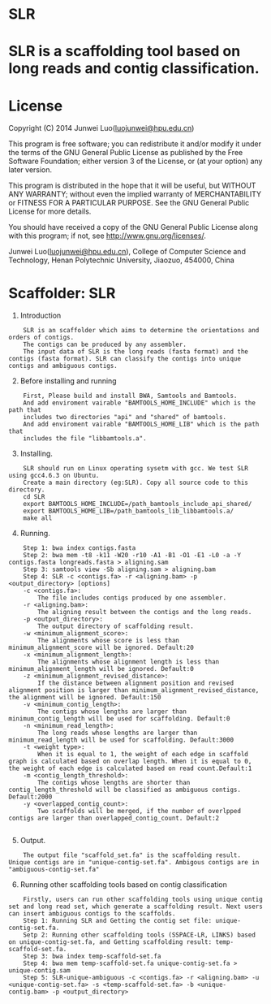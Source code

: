 # SLR
SLR is a scaffolding tool based on long reads and contig classification.
=========
License
=========

Copyright (C) 2014 Junwei Luo(luojunwei@hpu.edu.cn)

This program is free software; you can redistribute it and/or
modify it under the terms of the GNU General Public License
as published by the Free Software Foundation; either version 3
of the License, or (at your option) any later version.

This program is distributed in the hope that it will be useful,
but WITHOUT ANY WARRANTY; without even the implied warranty of
MERCHANTABILITY or FITNESS FOR A PARTICULAR PURPOSE.  See the
GNU General Public License for more details.

You should have received a copy of the GNU General Public License
along with this program; if not, see <http://www.gnu.org/licenses/>.

Junwei Luo(luojunwei@hpu.edu.cn),
College of Computer Science and Technology,
Henan Polytechnic University,
Jiaozuo,
454000,
China


Scaffolder: SLR
=================

1) Introduction
```
    SLR is an scaffolder which aims to determine the orientations and orders of contigs. 
    The contigs can be produced by any assembler.
    The input data of SLR is the long reads (fasta format) and the contigs (fasta format). SLR can classify the contigs into unique contigs and ambiguous contigs.
```
2) Before installing and running
```
    First, Please build and install BWA, Samtools and Bamtools. 
    And add enviroment vairable "BAMTOOLS_HOME_INCLUDE" which is the path that 
    includes two directories "api" and "shared" of bamtools.
    And add enviroment vairable "BAMTOOLS_HOME_LIB" which is the path that 
    includes the file "libbamtools.a".
```
3) Installing.
```
    SLR should run on Linux operating sysetm with gcc. We test SLR using gcc4.6.3 on Ubuntu.
    Create a main directory (eg:SLR). Copy all source code to this directory.
	cd SLR
	export BAMTOOLS_HOME_INCLUDE=/path_bamtools_include_api_shared/
	export BAMTOOLS_HOME_LIB=/path_bamtools_lib_libbamtools.a/
	make all
```
4) Running.
```
    Step 1: bwa index contigs.fasta
    Step 2: bwa mem -t8 -k11 -W20 -r10 -A1 -B1 -O1 -E1 -L0 -a -Y contigs.fasta longreads.fasta > aligning.sam
    Step 3: samtools view -Sb aligning.sam > aligning.bam
    Step 4: SLR -c <contigs.fa> -r <aligning.bam> -p <output_directory> [options]
	-c <contigs.fa>: 
	    The file includes contigs produced by one assembler.
	-r <aligning.bam>:
	    The aligning result between the contigs and the long reads.
	-p <output_directory>:
	    The output directory of scaffolding result.
	-w <minimum_alignment_score>: 
	    The alignments whose score is less than minimum_alignment_score will be ignored. Default:20
	-x <minimum_alignment_length>: 
	    The alignments whose alignment length is less than minimum_alignment_length will be ignored. Default:0
	-z <minimum_alignment_revised_distance>: 
	    If the distance between alignment position and revised alignment position is larger than minimum_alignment_revised_distance, the alignment will be ignored. Default:150
	-v <minimum_contig_length>: 
	    The contigs whose lengths are larger than minimum_contig_length will be used for scaffolding. Default:0
	-n <minimum_read_length>: 
	    The long reads whose lengths are larger than minimum_read_length will be used for scaffolding. Default:3000
	-t <weight type>: 
	    When it is equal to 1, the weight of each edge in scaffold graph is calculated based on overlap length. When it is equal to 0, the weight of each edge is calculated based on read count.Default:1
	-m <contig_length_threshold>: 
	    The contigs whose lengths are shorter than contig_length_threshold will be classified as ambiguous contigs. Default:2000
	-y <overlapped_contig_count>: 
	    Two scaffolds will be merged, if the number of overlpped contigs are larger than overlapped_contig_count. Default:2
	
```
5) Output.
```
    The output file "scaffold_set.fa" is the scaffolding result. Unique contigs are in "unique-contig-set.fa". Ambigous contigs are in "ambiguous-contig-set.fa"
```
6) Running other scaffolding tools based on contig classification
```
    Firstly, users can run other scaffolding tools using unique contig set and long read set, which generate a scaffolding result. Next users can insert ambiguous contigs to the scaffolds.
    Step 1: Running SLR and Getting the contig set file: unique-contig-set.fa.
    Setp 2: Running other scaffolding tools (SSPACE-LR, LINKS) based on unique-contig-set.fa, and Getting scaffolding result: temp-scaffold-set.fa.
    Step 3: bwa index temp-scaffold-set.fa
    Step 4: bwa mem temp-scaffold-set.fa unique-contig-set.fa > unique-contig.sam
    Step 5: SLR-unique-ambiguous -c <contigs.fa> -r <aligning.bam> -u <unique-contig-set.fa> -s <temp-scaffold-set.fa> -b <unique-contig.bam> -p <output_directory> 

